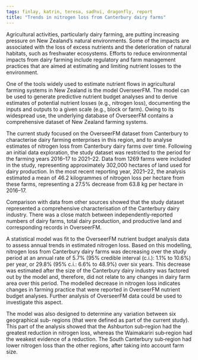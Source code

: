 ```yaml
---
tags: finlay, katrin, teresa, sadhvi, dragonfly, report
title: "Trends in nitrogen loss from Canterbury dairy farms"
---
```


Agricultural activities, particularly dairy farming, are putting increasing pressure on
New Zealand’s natural environments. Some of the impacts are associated with the loss of
excess nutrients and the deterioration of natural habitats, such as freshwater ecosystems.
Efforts to reduce environmental impacts from dairy farming include regulatory and
farm management practices that are aimed at estimating and limiting nutrient losses
to the environment.

One of the tools widely used to estimate nutrient flows in agricultural farming systems
in New Zealand is the model OverseerFM. The model can be used to generate predictive
nutrient budget analyses and to derive estimates of potential nutrient losses (e.g.,
nitrogen loss), documenting the inputs and outputs to a given scale (e.g., block or
farm). Owing to its widespread use, the underlying database of OverseerFM contains a
comprehensive dataset of New Zealand farming systems.

The current study focused on the OverseerFM dataset from Canterbury to characterise
dairy farming enterprises in this region, and to analyse estimates of nitrogen loss from
Canterbury dairy farms over time. Following an initial data exploration, the study
dataset was restricted to the period for the farming years 2016–17 to 2021–22. Data from
1269 farms were included in the study, representing approximately 302,000 hectares of
land used for dairy production. In the most recent reporting year, 2021–22, the analysis
estimated a mean of 46.2 kilogrammes of nitrogen loss per hectare from these farms,
representing a 27.5% decrease from 63.8 kg per hectare in 2016–17.

Comparison with data from other sources showed that the study dataset represented
a comprehensive characterisation of the Canterbury dairy industry. There was a close
match between independently‑reported numbers of dairy farms, total dairy production,
and productive land and corresponding records in OverseerFM.

A statistical model was fit to the OverseerFM nutrient budget analysis data to assess
annual trends in estimated nitrogen loss. Based on this modelling, nitrogen loss from
Canterbury dairy farms was decreasing over the study period at an annual rate of 5.7%
(95% credible interval (c.i.): 1.1% to 10.6%) per year, or 29.8% (95% c.i.: 6.6% to 48.9%)
over six years. This decrease was estimated after the size of the Canterbury dairy
industry was factored out by the model and, therefore, did not relate to any changes
in dairy farm area over this period. The modelled decrease in nitrogen loss indicates
changes in farming practice that were reported in OverseerFM nutrient budget analyses.
Further analysis of OverseerFM data could be used to investigate this aspect.

The model was also designed to determine any variation between six geographical sub‑
regions (that were defined as part of the current study). This part of the analysis showed
that the Ashburton sub‑region had the greatest reduction in nitrogen loss, whereas the
Waimakariri sub‑region had the weakest evidence of a reduction. The South Canterbury
sub‑region had lower nitrogen loss than the other regions, after taking into account farm
size.